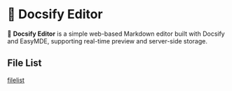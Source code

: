 # 📖 Docsify Editor
🚀 **Docsify Editor**  is a simple web-based Markdown editor built with Docsify and EasyMDE, supporting real-time preview and server-side storage.


## File List
[filelist](filelist.md ':include')
